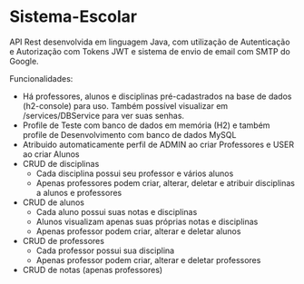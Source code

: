 # Sistema-Escolar

API Rest desenvolvida em linguagem Java, com utilização de Autenticação e Autorização com Tokens JWT e sistema de envio de email com SMTP do Google.

Funcionalidades:

- Há professores, alunos e disciplinas pré-cadastrados na base de dados (h2-console) para uso. Também possível visualizar em /services/DBService para ver suas senhas.
- Profile de Teste com banco de dados em memória (H2) e também profile de Desenvolvimento com banco de dados MySQL
- Atribuido automaticamente perfil de ADMIN ao criar Professores e USER ao criar Alunos
- CRUD de disciplinas 
  - Cada disciplina possui seu professor e vários alunos
  - Apenas professores podem criar, alterar, deletar e atribuir disciplinas a alunos e professores
- CRUD de alunos
  - Cada aluno possui suas notas e disciplinas 
  - Alunos visualizam apenas suas próprias notas e disciplinas
  - Apenas professor podem criar, alterar e deletar alunos
- CRUD de professores 
  - Cada professor possui sua disciplina
  - Apenas professor podem criar, alterar e deletar professores
- CRUD de notas (apenas professores)
